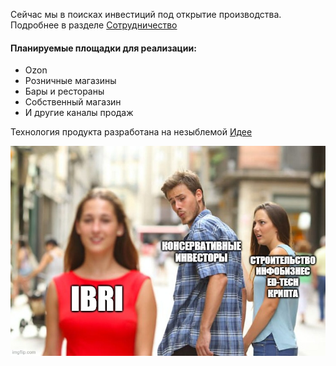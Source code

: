 Сейчас мы в поисках инвестиций под открытие производства. 
Подробнее в разделе [Сотрудничество](/coop)

#### Планируемые площадки для реализации:
* Ozon
* Розничные магазины
* Бары и рестораны
* Собственный магазин
* И другие каналы продаж

Технология продукта разработана на незыблемой [Идее](/brand)

![Meme](/images/coop2.jpg)

